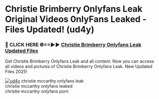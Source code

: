 # Christie Brimberry Onlyfans Leak Original Videos 0nlyFans Leaked - Files Updated! (ud4y)

<h3>🔴 CLICK HERE 🌐==►► <a href="https://tinyurl.com/4seja8ks" rel="nofollow">Christie Brimberry Onlyfans Leak Updated Files</a></h3>

Get Christie Brimberry Onlyfans Leak and all content. Now you can access all videos and pictures of Christie Brimberry Onlyfans Leak. New Updated Files 2025!

[![ud4y](https://i.imgur.com/EWjZXRe.gif)](https://tinyurl.com/4seja8ks)
christie mccarthy onlyfans leak<br>
christie mccarthy onlyfans leaked<br>
christie mccarthy onlyfans porn